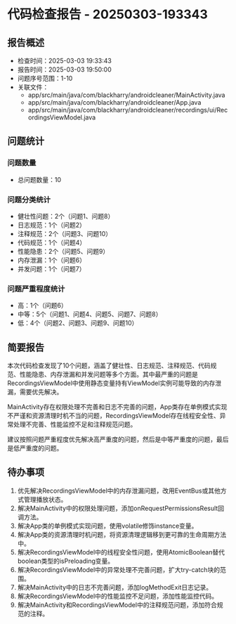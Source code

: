 # 代码检查报告 - 20250303-193343

## 报告概述
- 检查时间：2025-03-03 19:33:43
- 报告时间：2025-03-03 19:50:00
- 问题序号范围：1-10
- 关联文件：
  - app/src/main/java/com/blackharry/androidcleaner/MainActivity.java
  - app/src/main/java/com/blackharry/androidcleaner/App.java
  - app/src/main/java/com/blackharry/androidcleaner/recordings/ui/RecordingsViewModel.java

## 问题统计

### 问题数量
- 总问题数量：10

### 问题分类统计
- 健壮性问题：2个（问题1、问题8）
- 日志规范：1个（问题2）
- 注释规范：2个（问题3、问题10）
- 代码规范：1个（问题4）
- 性能隐患：2个（问题5、问题9）
- 内存泄漏：1个（问题6）
- 并发问题：1个（问题7）

### 问题严重程度统计
- 高：1个（问题6）
- 中等：5个（问题1、问题4、问题5、问题7、问题8）
- 低：4个（问题2、问题3、问题9、问题10）

## 简要报告

本次代码检查发现了10个问题，涵盖了健壮性、日志规范、注释规范、代码规范、性能隐患、内存泄漏和并发问题等多个方面。其中最严重的问题是RecordingsViewModel中使用静态变量持有ViewModel实例可能导致的内存泄漏，需要优先解决。

MainActivity存在权限处理不完善和日志不完善的问题，App类存在单例模式实现不严谨和资源清理时机不当的问题，RecordingsViewModel存在线程安全性、异常处理不完善、性能监控不足和注释规范问题。

建议按照问题严重程度优先解决高严重度的问题，然后是中等严重度的问题，最后是低严重度的问题。

## 待办事项

1. 优先解决RecordingsViewModel中的内存泄漏问题，改用EventBus或其他方式管理播放状态。
2. 解决MainActivity中的权限处理问题，添加onRequestPermissionsResult回调方法。
3. 解决App类的单例模式实现问题，使用volatile修饰instance变量。
4. 解决App类的资源清理时机问题，将资源清理逻辑移到更可靠的生命周期方法中。
5. 解决RecordingsViewModel中的线程安全性问题，使用AtomicBoolean替代boolean类型的isPreloading变量。
6. 解决RecordingsViewModel中的异常处理不完善问题，扩大try-catch块的范围。
7. 解决MainActivity中的日志不完善问题，添加logMethodExit日志记录。
8. 解决RecordingsViewModel中的性能监控不足问题，添加性能监控代码。
9. 解决MainActivity和RecordingsViewModel中的注释规范问题，添加符合规范的注释。 